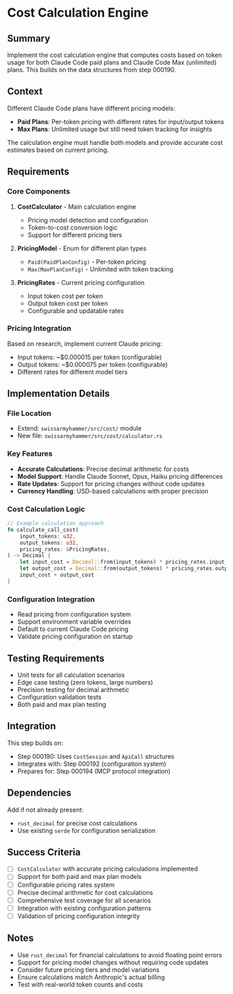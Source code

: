 # Cost Calculation Engine

## Summary

Implement the cost calculation engine that computes costs based on token usage for both Claude Code paid plans and Claude Code Max (unlimited) plans. This builds on the data structures from step 000190.

## Context

Different Claude Code plans have different pricing models:
- **Paid Plans**: Per-token pricing with different rates for input/output tokens
- **Max Plans**: Unlimited usage but still need token tracking for insights

The calculation engine must handle both models and provide accurate cost estimates based on current pricing.

## Requirements

### Core Components

1. **CostCalculator** - Main calculation engine
   - Pricing model detection and configuration
   - Token-to-cost conversion logic
   - Support for different pricing tiers

2. **PricingModel** - Enum for different plan types
   - `Paid(PaidPlanConfig)` - Per-token pricing
   - `Max(MaxPlanConfig)` - Unlimited with token tracking

3. **PricingRates** - Current pricing configuration
   - Input token cost per token
   - Output token cost per token
   - Configurable and updatable rates

### Pricing Integration

Based on research, implement current Claude pricing:
- Input tokens: ~$0.000015 per token (configurable)
- Output tokens: ~$0.000075 per token (configurable)
- Different rates for different model tiers

## Implementation Details

### File Location
- Extend: `swissarmyhammer/src/cost/` module
- New file: `swissarmyhammer/src/cost/calculator.rs`

### Key Features
- **Accurate Calculations**: Precise decimal arithmetic for costs
- **Model Support**: Handle Claude Sonnet, Opus, Haiku pricing differences
- **Rate Updates**: Support for pricing changes without code updates
- **Currency Handling**: USD-based calculations with proper precision

### Cost Calculation Logic
```rust
// Example calculation approach
fn calculate_call_cost(
    input_tokens: u32,
    output_tokens: u32,
    pricing_rates: &PricingRates,
) -> Decimal {
    let input_cost = Decimal::from(input_tokens) * pricing_rates.input_token_cost;
    let output_cost = Decimal::from(output_tokens) * pricing_rates.output_token_cost;
    input_cost + output_cost
}
```

### Configuration Integration
- Read pricing from configuration system
- Support environment variable overrides
- Default to current Claude Code pricing
- Validate pricing configuration on startup

## Testing Requirements

- Unit tests for all calculation scenarios
- Edge case testing (zero tokens, large numbers)
- Precision testing for decimal arithmetic
- Configuration validation tests
- Both paid and max plan testing

## Integration

This step builds on:
- Step 000190: Uses `CostSession` and `ApiCall` structures
- Integrates with: Step 000192 (configuration system)
- Prepares for: Step 000194 (MCP protocol integration)

## Dependencies

Add if not already present:
- `rust_decimal` for precise cost calculations
- Use existing `serde` for configuration serialization

## Success Criteria

- [ ] `CostCalculator` with accurate pricing calculations implemented
- [ ] Support for both paid and max plan models
- [ ] Configurable pricing rates system
- [ ] Precise decimal arithmetic for cost calculations
- [ ] Comprehensive test coverage for all scenarios
- [ ] Integration with existing configuration patterns
- [ ] Validation of pricing configuration integrity

## Notes

- Use `rust_decimal` for financial calculations to avoid floating point errors
- Support for pricing model changes without requiring code updates
- Consider future pricing tiers and model variations
- Ensure calculations match Anthropic's actual billing
- Test with real-world token counts and costs